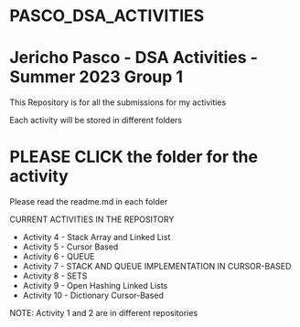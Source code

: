 # PASCO_DSA_ACTIVITIES
# Jericho Pasco - DSA Activities - Summer 2023 Group 1

This Repository is for all the submissions for my activities 

Each activity will be stored in different folders

# PLEASE CLICK the folder for the activity
Please read the readme.md in each folder

CURRENT ACTIVITIES IN THE REPOSITORY
- Activity 4 - Stack Array and Linked List
- Activity 5 - Cursor Based
- Activity 6 - QUEUE
- Activity 7 - STACK AND QUEUE IMPLEMENTATION IN CURSOR-BASED
- Activity 8 - SETS
- Activity 9 - Open Hashing Linked Lists
- Activity 10 - Dictionary Cursor-Based
  
NOTE: Activity 1 and 2 are in different repositories
